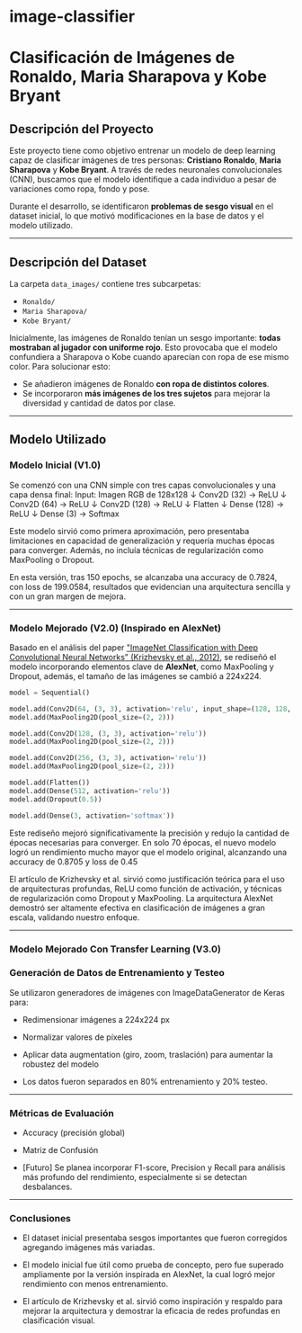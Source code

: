 # image-classifier
# Clasificación de Imágenes de Ronaldo, Maria Sharapova y Kobe Bryant

## Descripción del Proyecto

Este proyecto tiene como objetivo entrenar un modelo de deep learning capaz de clasificar imágenes de tres personas: **Cristiano Ronaldo**, **Maria Sharapova** y **Kobe Bryant**. A través de redes neuronales convolucionales (CNN), buscamos que el modelo identifique a cada individuo a pesar de variaciones como ropa, fondo y pose.

Durante el desarrollo, se identificaron **problemas de sesgo visual** en el dataset inicial, lo que motivó modificaciones en la base de datos y el modelo utilizado.

---

## Descripción del Dataset

La carpeta `data_images/` contiene tres subcarpetas:

- `Ronaldo/`
- `Maria Sharapova/`
- `Kobe Bryant/`

Inicialmente, las imágenes de Ronaldo tenían un sesgo importante: **todas mostraban al jugador con uniforme rojo**. Esto provocaba que el modelo confundiera a Sharapova o Kobe cuando aparecían con ropa de ese mismo color. Para solucionar esto:

- Se añadieron imágenes de Ronaldo **con ropa de distintos colores**.
- Se incorporaron **más imágenes de los tres sujetos** para mejorar la diversidad y cantidad de datos por clase.

---

## Modelo Utilizado


### Modelo Inicial (V1.0)

Se comenzó con una CNN simple con tres capas convolucionales y una capa densa final:
Input: Imagen RGB de 128x128 ↓ Conv2D (32) → ReLU ↓ Conv2D (64) → ReLU ↓ Conv2D (128) → ReLU ↓ Flatten ↓ Dense (128) → ReLU ↓ Dense (3) → Softmax


Este modelo sirvió como primera aproximación, pero presentaba limitaciones en capacidad de generalización y requería muchas épocas para converger. Además, no incluía técnicas de regularización como MaxPooling o Dropout.

En esta versión, tras 150 epochs, se alcanzaba una accuracy de 0.7824, con loss de 199.0584, resultados que evidencian una arquitectura sencilla y con un gran margen de mejora.

---

### Modelo Mejorado (V2.0) (Inspirado en AlexNet)

Basado en el análisis del paper ["ImageNet Classification with Deep Convolutional Neural Networks" (Krizhevsky et al., 2012)](https://papers.nips.cc/paper_files/paper/2012/file/c399862d3b9d6b76c8436e924a68c45b-Paper.pdf), se rediseñó el modelo incorporando elementos clave de **AlexNet**, como MaxPooling y Dropout, además, el tamaño de las imágenes se cambió a 224x224.

```python
model = Sequential()

model.add(Conv2D(64, (3, 3), activation='relu', input_shape=(128, 128, 3)))
model.add(MaxPooling2D(pool_size=(2, 2)))

model.add(Conv2D(128, (3, 3), activation='relu'))
model.add(MaxPooling2D(pool_size=(2, 2)))

model.add(Conv2D(256, (3, 3), activation='relu'))
model.add(MaxPooling2D(pool_size=(2, 2)))

model.add(Flatten())
model.add(Dense(512, activation='relu'))
model.add(Dropout(0.5))

model.add(Dense(3, activation='softmax'))
```
Este rediseño mejoró significativamente la precisión y redujo la cantidad de épocas necesarias para converger. En solo 70 épocas, el nuevo modelo logró un rendimiento mucho mayor que el modelo original, alcanzando una accuracy de 0.8705 y loss de 0.45

El artículo de Krizhevsky et al. sirvió como justificación teórica para el uso de arquitecturas profundas, ReLU como función de activación, y técnicas de regularización como Dropout y MaxPooling. La arquitectura AlexNet demostró ser altamente efectiva en clasificación de imágenes a gran escala, validando nuestro enfoque.

---

### Modelo Mejorado Con Transfer Learning (V3.0)

### Generación de Datos de Entrenamiento y Testeo
Se utilizaron generadores de imágenes con ImageDataGenerator de Keras para:

- Redimensionar imágenes a 224x224 px

- Normalizar valores de píxeles

- Aplicar data augmentation (giro, zoom, traslación) para aumentar la robustez del modelo

- Los datos fueron separados en 80% entrenamiento y 20% testeo.

---

### Métricas de Evaluación
- Accuracy (precisión global)

- Matriz de Confusión

- [Futuro] Se planea incorporar F1-score, Precision y Recall para análisis más profundo del rendimiento, especialmente si se detectan desbalances.

---

### Conclusiones
- El dataset inicial presentaba sesgos importantes que fueron corregidos agregando imágenes más variadas.

- El modelo inicial fue útil como prueba de concepto, pero fue superado ampliamente por la versión inspirada en AlexNet, la cual logró mejor rendimiento con menos entrenamiento.

- El artículo de Krizhevsky et al. sirvió como inspiración y respaldo para mejorar la arquitectura y demostrar la eficacia de redes profundas en clasificación visual.



